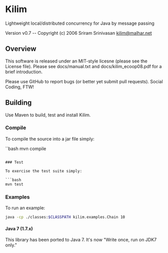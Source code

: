 # Kilim
Lightweight local/distributed concurrency for Java by message passing

Version v0.7 -- Copyright (c) 2006 Sriram Srinivasan <kilim@malhar.net>

## Overview

This software is released under an MIT-style licesne (please see the License
file). Please see docs/manual.txt and docs/kilim_ecoop08.pdf for a brief
introduction.

Please use GitHub to report bugs (or better yet submit pull requests).
Social Coding, FTW!

## Building

Use Maven to build, test and install Kilim.

### Compile

To compile the source into a jar file simply:

``bash
mvn compile
```

### Test

To exercise the test suite simply:

```bash
mvn test
```

### Examples

To run an example:

```bash
java -cp ./classes:$CLASSPATH kilim.examples.Chain 10
```

#### Java 7 (1.7.x)

This library has been ported to Java 7.  It's now "Write once, run on JDK7 only."
